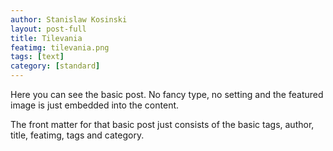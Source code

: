 ```yaml
---
author: Stanislaw Kosinski
layout: post-full
title: Tilevania
featimg: tilevania.png
tags: [text]
category: [standard]
---
```

Here you can see the basic post. No fancy type, no setting and the featured image is just embedded into the content.

The front matter for that basic post just consists of the basic tags, author, title, featimg, tags and category.
